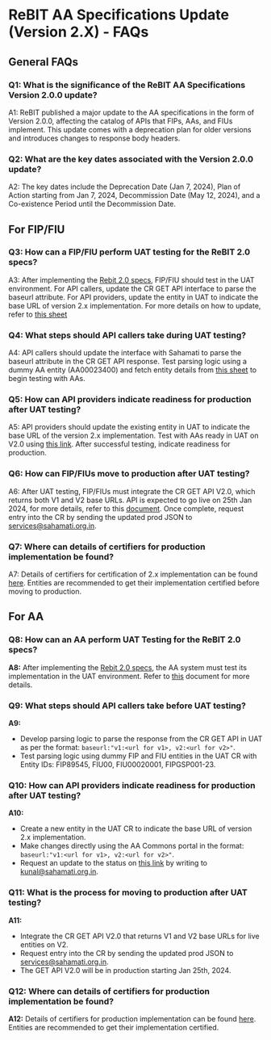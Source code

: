 # ReBIT AA Specifications Update (Version 2.X) - FAQs

## General FAQs

### Q1: What is the significance of the ReBIT AA Specifications Version 2.0.0 update?

A1: ReBIT published a major update to the AA specifications in the form of Version 2.0.0, affecting the catalog of APIs that FIPs, AAs, and FIUs implement. This update comes with a deprecation plan for older versions and introduces changes to response body headers.

### Q2: What are the key dates associated with the Version 2.0.0 update?

A2: The key dates include the Deprecation Date (Jan 7, 2024), Plan of Action starting from Jan 7, 2024, Decommission Date (May 12, 2024), and a Co-existence Period until the Decommission Date.

## For FIP/FIU

### Q3: How can a FIP/FIU perform UAT testing for the ReBIT 2.0 specs?

A3: After implementing the [Rebit 2.0 specs](https://api.rebit.org.in/), FIP/FIU should test in the UAT environment. For API callers, update the CR GET API interface to parse the baseurl attribute. For API providers, update the entity in UAT to indicate the base URL of version 2.x implementation. For more details on how to update, refer to [this sheet](https://github.com/Sahamati/Ecosystem-Readiness-for-ReBIT-2.x-specs/blob/main/Changes_in_CR_and_APIs.md)

### Q4: What steps should API callers take during UAT testing?

A4: API callers should update the interface with Sahamati to parse the baseurl attribute in the CR GET API response. Test parsing logic using a dummy AA entity (AA00023400) and fetch entity details from [this sheet](https://github.com/Sahamati/Ecosystem-Readiness-for-ReBIT-2.x-specs/blob/main/Readiness_of_AAs.md) to begin testing with AAs. 

### Q5: How can API providers indicate readiness for production after UAT testing?

A5: API providers should update the existing entity in UAT to indicate the base URL of the version 2.x implementation. Test with AAs ready in UAT on V2.0 using [this link](https://github.com/Sahamati/Ecosystem-Readiness-for-ReBIT-2.x-specs/blob/main/Readiness_of_AAs.md). After successful testing, indicate readiness for production.

### Q6: How can FIP/FIUs move to production after UAT testing?

A6: After UAT testing, FIP/FIUs must integrate the CR GET API V2.0, which returns both V1 and V2 base URLs. API is expected to go live on 25th Jan 2024, for more details, refer to this [document](https://github.com/Sahamati/Ecosystem-Readiness-for-ReBIT-2.x-specs/blob/main/Changes_in_CR_and_APIs.md). Once complete, request entry into the CR by sending the updated prod JSON to [services@sahamati.org.in](mailto:services@sahamati.org.in). 

### Q7: Where can details of certifiers for production implementation be found?

A7: Details of certifiers for certification of 2.x implementation can be found [here](https://github.com/Sahamati/Ecosystem-Readiness-for-ReBIT-2.x-specs/blob/main/Status_of_Certifiers.md). Entities are recommended to get their implementation certified before moving to production. 

## For AA

### Q8: How can an AA perform UAT Testing for the ReBIT 2.0 specs?

**A8:** After implementing the [Rebit 2.0 specs](https://api.rebit.org.in/), the AA system must test its implementation in the UAT environment. Refer to [this](https://github.com/Sahamati/Ecosystem-Readiness-for-ReBIT-2.x-specs/blob/main/AA_Go_Live_Process.md) document for more details. 

### Q9: What steps should API callers take before UAT testing?

**A9:**
- Develop parsing logic to parse the response from the CR GET API in UAT as per the format: `baseurl:"v1:<url for v1>, v2:<url for v2>"`.
- Test parsing logic using dummy FIP and FIU entities in the UAT CR with Entity IDs: FIP89545, FIU00, FIU00020001, FIPGSP001-23.

### Q10: How can API providers indicate readiness for production after UAT testing?

**A10:**
- Create a new entity in the UAT CR to indicate the base URL of version 2.x implementation.
- Make changes directly using the AA Commons portal in the format: `baseurl:"v1:<url for v1>, v2:<url for v2>"`.
- Request an update to the status on [this link](https://github.com/Sahamati/Ecosystem-Readiness-for-ReBIT-2.x-specs/blob/main/Readiness_of_AAs.md) by writing to [kunal@sahamati.org.in](mailto:kunal@sahamati.org.in).

### Q11: What is the process for moving to production after UAT testing?

**A11:**
- Integrate the CR GET API V2.0 that returns V1 and V2 base URLs for live entities on V2.
- Request entry into the CR by sending the updated prod JSON to [services@sahamati.org.in](mailto:services@sahamati.org.in).
- The GET API V2.0 will be in production starting Jan 25th, 2024.

### Q12: Where can details of certifiers for production implementation be found?

**A12:** Details of certifiers for production implementation can be found [here](https://github.com/Sahamati/Ecosystem-Readiness-for-ReBIT-2.x-specs/blob/main/Status_of_Certifiers.md). Entities are recommended to get their implementation certified.


